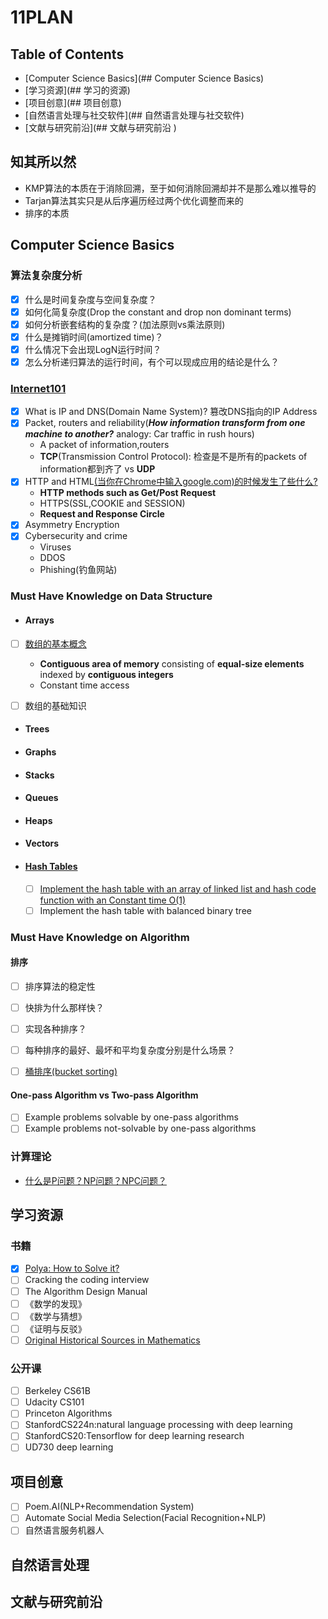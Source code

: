 # 11PLAN

## Table of Contents

- [Computer Science Basics](## Computer Science Basics)
- [学习资源](## 学习的资源)
- [项目创意](## 项目创意)
- [自然语言处理与社交软件](## 自然语言处理与社交软件)
- [文献与研究前沿](## 文献与研究前沿 )


## 知其所以然

+ KMP算法的本质在于消除回溯，至于如何消除回溯却并不是那么难以推导的
+ Tarjan算法其实只是从后序遍历经过两个优化调整而来的
+ 排序的本质

## Computer Science Basics

### 算法复杂度分析

  - [x] 什么是时间复杂度与空间复杂度？
  - [x] 如何化简复杂度(Drop the constant and drop non dominant terms)
  - [x] 如何分析嵌套结构的复杂度？(加法原则vs乘法原则)
  - [x] 什么是摊销时间(amortized time)？
  - [x] 什么情况下会出现LogN运行时间？
  - [x] 怎么分析递归算法的运行时间，有个可以现成应用的结论是什么？

### [Internet101](https://www.khanacademy.org/computing/computer-science/internet-intro)
  - [x] What is IP and DNS(Domain Name System)? 篡改DNS指向的IP Address
  - [x] Packet, routers and reliability(***How information transform from one machine to another?*** analogy: Car traffic in rush hours)
     + A packet of information,routers
     + **TCP**(Transmission Control Protocol): 检查是不是所有的packets of information都到齐了 vs **UDP**
  - [x] HTTP and HTML[(当你在Chrome中输入google.com)的时候发生了些什么?](https://www.khanacademy.org/computing/computer-science/internet-intro/internet-works-intro/v/the-internet-http-and-html)
     + **HTTP methods such as Get/Post Request**
     + HTTPS(SSL,COOKIE and SESSION)
     + **Request and Response Circle**
  - [x] Asymmetry Encryption
  - [x] Cybersecurity and crime
     + Viruses
     + DDOS
     + Phishing(钓鱼网站)

### Must Have Knowledge on Data Structure

+ #### Arrays

+ [ ] [数组的基本概念](https://www.coursera.org/learn/data-structures/lecture/OsBSF/arrays)

  + **Contiguous area of memory** consisting of **equal-size elements** indexed by **contiguous integers**
  + Constant time access

+ [ ] 数组的基础知识

+ #### Trees

+ #### Graphs

+ #### Stacks

+ #### Queues

+ #### Heaps

+ #### Vectors

+ #### [Hash Tables](https://www.youtube.com/watch?v=0M_kIqhwbFo&list=PLUl4u3cNGP61Oq3tWYp6V_F-5jb5L2iHb&index=8)

  - [ ] [Implement the hash table with an array of linked list and hash code function with an Constant time O(1)](https://github.com/chenxu10/cs-study/blob/master/Implementing_Dictionary.ipynb)
  - [ ] Implement the hash table with balanced binary tree

### Must Have Knowledge on Algorithm

#### 排序

- [ ] 排序算法的稳定性
- [ ] 快排为什么那样快？
- [ ] 实现各种排序？
- [ ] 每种排序的最好、最坏和平均复杂度分别是什么场景？
- [ ] [桶排序(bucket sorting)](https://www.youtube.com/watch?v=VuXbEb5ywrU)


#### One-pass Algorithm vs Two-pass Algorithm

- [ ] Example problems solvable by one-pass algorithms
- [ ] Example problems not-solvable by one-pass algorithms

### 计算理论

+ [什么是P问题？NP问题？NPC问题？](http://www.matrix67.com/blog/archives/105)

## 学习资源

### 书籍

- [x] [Polya: How to Solve it?](https://math.berkeley.edu/~gmelvin/polya.pdf) 
- [ ] Cracking the coding interview
- [ ] The Algorithm Design Manual
- [ ] 《数学的发现》
- [ ] 《数学与猜想》
- [ ] 《证明与反驳》
- [ ] [Original Historical Sources in Mathematics](https://www.math.nmsu.edu/~history/)

### 公开课

- [ ] Berkeley CS61B
- [ ] Udacity CS101
- [ ] Princeton Algorithms
- [ ] StanfordCS224n:natural language processing with deep learning
- [ ] StanfordCS20:Tensorflow for deep learning research
- [ ] UD730 deep learning

## 项目创意

- [ ] Poem.AI(NLP+Recommendation System)
- [ ] Automate Social Media Selection(Facial Recognition+NLP)
- [ ] 自然语言服务机器人

## 自然语言处理

## 文献与研究前沿